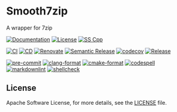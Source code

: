 # Smooth7zip

A wrapper for 7zip

[![Documentation](https://img.shields.io/badge/Documentation-mkdocs-blue)](https://msclock.github.io/smooth7zip)
[![License](https://img.shields.io/github/license/msclock/smooth7zip)](https://github.com/msclock/smooth7zip/blob/master/LICENSE)
[![SS Cpp](https://img.shields.io/badge/Serious%20Scaffold-c++-blue)](https://github.com/serious-scaffold/ss-cpp)

[![CI](https://github.com/msclock/smooth7zip/actions/workflows/ci.yml/badge.svg)](https://github.com/msclock/smooth7zip/actions/workflows/ci.yml)
[![CD](https://github.com/msclock/smooth7zip/actions/workflows/cd.yml/badge.svg)](https://github.com/msclock/smooth7zip/actions/workflows/cd.yml)
[![Renovate](https://github.com/msclock/smooth7zip/actions/workflows/renovate.yml/badge.svg)](https://github.com/msclock/smooth7zip/actions/workflows/renovate.yml)
[![Semantic Release](https://github.com/msclock/smooth7zip/actions/workflows/semantic-release.yml/badge.svg)](https://github.com/msclock/smooth7zip/actions/workflows/semantic-release.yml)
[![codecov](https://codecov.io/gh/msclock/smooth7zip/branch/master/graph/badge.svg?token=123456789)](https://codecov.io/gh/msclock/smooth7zip)
[![Release](https://img.shields.io/github/v/release/msclock/smooth7zip)](https://github.com/msclock/smooth7zip/releases)

[![pre-commit](https://img.shields.io/badge/pre--commit-enabled-brightgreen?logo=pre-commit)](https://github.com/pre-commit/pre-commit)
[![clang-format](https://img.shields.io/badge/clang--format-enabled-blue)](https://github.com/pre-commit/mirrors-clang-format)
[![cmake-format](https://img.shields.io/badge/cmake--format-enabled-blue)](https://github.com/cheshirekow/cmake-format-precommit)
[![codespell](https://img.shields.io/badge/codespell-enabled-blue)](https://github.com/codespell-project/codespell)
[![markdownlint](https://img.shields.io/badge/markdownlint-enabled-blue)](https://github.com/igorshubovych/markdownlint-cli)
[![shellcheck](https://img.shields.io/badge/shellcheck-enabled-blue)](https://github.com/shellcheck-py/shellcheck-py)

<!-- writes more things here -->

## License

<!--

// archiveReader -> ArchiveOpener(ArchiveHandler) | InputArchive::openArchive(Use OpenCallback(this)); InputArchive::extract(Use ExtractCallback(this))
  // ExtractCallback(Use ArchiveHandler)
  // OpenCallback(Use ArchiveHandler)
// archiveWriter(== OutputArchive) -> ArchiveCreator(ArchiveHandler) | OutputArchive::compress(Use UpdateCallback(this))
  // UpdateCallback(Use ArchiveHandler)


// bytes - > sstream
// file -> fstream
-->

<!--




-->
Apache Software License, for more details, see the [LICENSE](https://github.com/msclock/smooth7zip/blob/master/LICENSE) file.
